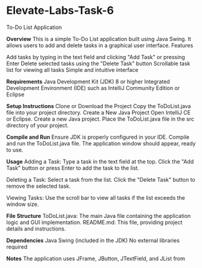 # Elevate-Labs-Task-6
To-Do List Application

**Overview**
This is a simple To-Do List application built using Java Swing. It allows users to add and delete tasks in a graphical user interface.
Features

Add tasks by typing in the text field and clicking "Add Task" or pressing Enter
Delete selected tasks using the "Delete Task" button
Scrollable task list for viewing all tasks
Simple and intuitive interface

**Requirements**
Java Development Kit (JDK) 8 or higher
Integrated Development Environment (IDE) such as IntelliJ Community Edition or Eclipse

**Setup Instructions**
Clone or Download the Project
Copy the ToDoList.java file into your project directory.
Create a New Java Project
Open IntelliJ CE or Eclipse.
Create a new Java project.
Place the ToDoList.java file in the src directory of your project.


**Compile and Run**
Ensure JDK is properly configured in your IDE.
Compile and run the ToDoList.java file.
The application window should appear, ready to use.

**Usage**
Adding a Task:
Type a task in the text field at the top.
Click the "Add Task" button or press Enter to add the task to the list.

Deleting a Task:
Select a task from the list.
Click the "Delete Task" button to remove the selected task.

Viewing Tasks:
Use the scroll bar to view all tasks if the list exceeds the window size.

**File Structure**
ToDoList.java: The main Java file containing the application logic and GUI implementation.
README.md: This file, providing project details and instructions.

**Dependencies**
Java Swing (included in the JDK)
No external libraries required

**Notes**
The application uses JFrame, JButton, JTextField, and JList from
